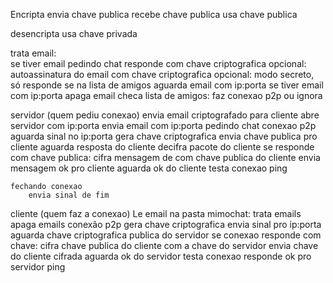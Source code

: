 Encripta
	envia chave publica
	recebe chave publica
	usa chave publica
	
desencripta
	usa chave privada


trata email:	
	se tiver email pedindo chat
		responde com chave criptografica
			opcional: autoassinatura do email com chave criptografica 
			opcional: modo secreto, só responde se na lista de amigos
		aguarda email com ip:porta
	se tiver email com ip:porta
		apaga email
		checa lista de amigos:
			faz conexao p2p ou ignora

servidor (quem pediu conexao)
	envia email criptografado para cliente
		abre servidor com ip:porta
		envia email com ip:porta pedindo chat
	conexao p2p
		aguarda sinal no ip:porta
			gera chave criptografica
			envia chave publica pro cliente
		aguarda resposta do cliente
			decifra pacote do cliente
		se responde com chave publica:
			cifra mensagem de com chave publica do cliente
			envia mensagem ok pro cliente
			aguarda ok do cliente
		testa conexao
			ping
		
	fechando conexao
		envia sinal de fim
	

cliente (quem faz a conexao)
	Le email 
		na pasta mimochat:
		trata emails
		apaga emails
	conexão p2p
		gera chave criptografica
		envia sinal pro ip:porta
			aguarda chave criptografica publica do servidor
		se conexao responde com chave:
			cifra chave publica do cliente com a chave do servidor
			envia chave do cliente cifrada
			aguarda ok do servidor
		testa conexao
			responde ok pro servidor
			ping
		


